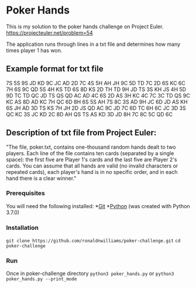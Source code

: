 # Poker Hands
This is my solution to the poker hands challenge on Project Euler.
https://projecteuler.net/problem=54

The application runs through lines in a txt file and determines how many times player 1 has won.

## Example format for txt file
7S 5S 9S JD KD 9C JC AD 2D 7C
4S 5H AH JH 9C 5D TD 7C 2D 6S
KC 6C 7H 6S 9C QD 5S 4H KS TD
6S 8D KS 2D TH TD 9H JD TS 3S
KH JS 4H 5D 9D TC TD QC JD TS
QS QD AC AD 4C 6S 2D AS 3H KC
4C 7C 3C TD QS 9C KC AS 8D AD
KC 7H QC 6D 8H 6S 5S AH 7S 8C
3S AD 9H JC 6D JD AS KH 6S JH
AD 3D TS KS 7H JH 2D JS QD AC
9C JD 7C 6D TC 6H 6C JC 3D 3S
QC KC 3S JC KD 2C 8D AH QS TS
AS KD 3D JD 8H 7C 8C 5C QD 6C

## Description of txt file from Project Euler:
"The file, poker.txt, contains one-thousand random hands dealt to two players. Each line of the file contains ten cards (separated by a single space): the first five are Player 1's cards and the last five are Player 2's cards. You can assume that all hands are valid (no invalid characters or repeated cards), each player's hand is in no specific order, and in each hand there is a clear winner."

### Prerequisites
You will need the following installed:
    *[Git](https://git-scm.com/)
    *[Python](https://www.python.org/downloads/) (was created with Python 3.7.0)

### Installation
`git clone https://github.com/ronaldnwilliams/poker-challenge.git`
`cd poker-challenge`

### Run
Once in poker-challenge directory
`python3 poker_hands.py`
or
`python3 poker_hands.py --print_mode`